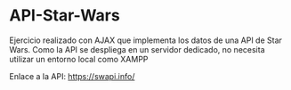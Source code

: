# API-Star-Wars
Ejercicio realizado con AJAX que implementa los datos de una API de Star Wars. Como la API se despliega en un servidor dedicado, no necesita utilizar un entorno local como XAMPP

Enlace a la API: https://swapi.info/
